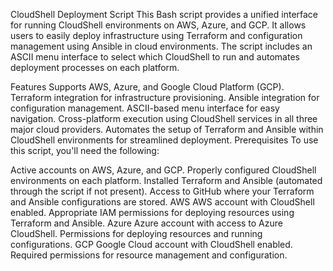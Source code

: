 CloudShell Deployment Script
This Bash script provides a unified interface for running CloudShell environments on AWS, Azure, and GCP. It allows users to easily deploy infrastructure using Terraform and configuration management using Ansible in cloud environments. The script includes an ASCII menu interface to select which CloudShell to run and automates deployment processes on each platform.

Features
Supports AWS, Azure, and Google Cloud Platform (GCP).
Terraform integration for infrastructure provisioning.
Ansible integration for configuration management.
ASCII-based menu interface for easy navigation.
Cross-platform execution using CloudShell services in all three major cloud providers.
Automates the setup of Terraform and Ansible within CloudShell environments for streamlined deployment.
Prerequisites
To use this script, you'll need the following:

Active accounts on AWS, Azure, and GCP.
Properly configured CloudShell environments on each platform.
Installed Terraform and Ansible (automated through the script if not present).
Access to GitHub where your Terraform and Ansible configurations are stored.
AWS
AWS account with CloudShell enabled.
Appropriate IAM permissions for deploying resources using Terraform and Ansible.
Azure
Azure account with access to Azure CloudShell.
Permissions for deploying resources and running configurations.
GCP
Google Cloud account with CloudShell enabled.
Required permissions for resource management and configuration.
